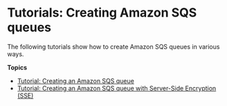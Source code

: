 # Tutorials: Creating Amazon SQS queues<a name="sqs-tutorials-create-queues"></a>

The following tutorials show how to create Amazon SQS queues in various ways\.

**Topics**
+ [Tutorial: Creating an Amazon SQS queue](sqs-create-queue.md)
+ [Tutorial: Creating an Amazon SQS queue with Server\-Side Encryption \(SSE\)](sqs-create-queue-sse.md)
